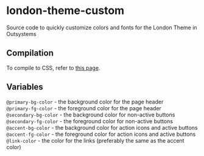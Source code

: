 london-theme-custom
===================

Source code to quickly customize colors and fonts for the London Theme in Outsystems

## Compilation
To compile to CSS, refer to [this page](http://lesscss.org/#using-less).

## Variables
`@primary-bg-color` - the background color for the page header  
`@primary-fg-color` - the foreground color for the page header  
`@secondary-bg-color` - the background color for non-active buttons  
`@secondary-fg-color` - the foreground color for non-active buttons  
`@accent-bg-color` - the background color for action icons and active buttons  
`@accent-fg-color` - the foreground color for action icons and active buttons  
`@link-color` - the color for the links (preferably the same as the accent color)

